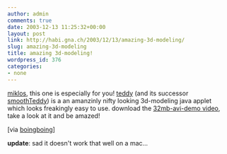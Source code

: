 ```yaml
---
author: admin
comments: true
date: 2003-12-13 11:25:32+00:00
layout: post
link: http://habi.gna.ch/2003/12/13/amazing-3d-modeling/
slug: amazing-3d-modeling
title: amazing 3d-modeling!
wordpress_id: 376
categories:
- none
---
```


[miklos](http://www.kozary.com/mt/), this one is especially for you!
[teddy](http://www-ui.is.s.u-tokyo.ac.jp/~takeo/teddy/teddy.htm) (and its successor [smoothTeddy](http://www-ui.is.s.u-tokyo.ac.jp/~takeo/java/smoothteddy/index.html)) is a an amanzinly nifty looking 3d-modeling java applet  which looks freakingly easy to use.
download the [32mb-avi-demo video](http://www-ui.is.s.u-tokyo.ac.jp/~takeo/video/teddy.avi), take a look at it and be amazed!

[via [boingboing](http://boingboing.net/2003_12_01_archive.html#107124334911484813)]

**update**: sad it doesn't work that well on a mac...
